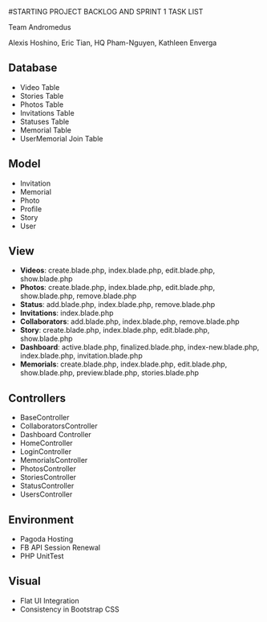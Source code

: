 #STARTING PROJECT BACKLOG AND SPRINT 1 TASK LIST

Team Andromedus

Alexis Hoshino, Eric Tian, HQ Pham-Nguyen, Kathleen Enverga

## Database
+ Video Table
+ Stories Table
+ Photos Table
+ Invitations Table
+ Statuses Table
+ Memorial Table
+ UserMemorial Join Table

## Model
+ Invitation
+ Memorial
+ Photo
+ Profile
+ Story
+ User

## View
+ __Videos__: create.blade.php, index.blade.php, edit.blade.php, show.blade.php
+ __Photos__: create.blade.php, index.blade.php, edit.blade.php, show.blade.php, remove.blade.php
+ __Status__: add.blade.php, index.blade.php, remove.blade.php
+ __Invitations__: index.blade.php
+ __Collaborators__: add.blade.php, index.blade.php, remove.blade.php
+ __Story__: create.blade.php, index.blade.php, edit.blade.php, show.blade.php
+ __Dashboard__: active.blade.php, finalized.blade.php, index-new.blade.php, index.blade.php, invitation.blade.php
+ __Memorials__: create.blade.php, index.blade.php, edit.blade.php, show.blade.php, preview.blade.php, stories.blade.php

## Controllers
+ BaseController
+ CollaboratorsController
+ Dashboard Controller
+ HomeController
+ LoginController
+ MemorialsController
+ PhotosController
+ StoriesController
+ StatusController
+ UsersController

## Environment
+ Pagoda Hosting
+ FB API Session Renewal
+ PHP UnitTest

## Visual
+ Flat UI Integration
+ Consistency in Bootstrap CSS
